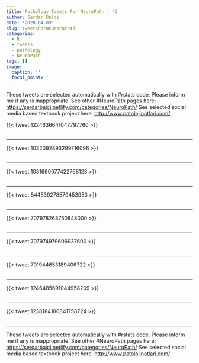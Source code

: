 ```yaml
---
title: Pathology Tweets For NeuroPath - 43
author: Serdar Balci
date: '2020-04-09'
slug: tweetsForNeuroPath43
categories:
  - R
  - tweets
  - pathology
  - NeuroPath
tags: []
image:
  caption: ''
  focal_point: ''
---
```



These tweets are selected automatically with #rstats code. Please inform me if any is inappropriate.
See other #NeuroPath pages here: https://serdarbalci.netlify.com/categories/NeuroPath/ 
See selected social media based textbook project here: http://www.patolojinotlari.com/

{{< tweet 1224636641047797760 >}}
<br>
<br>
<hr>
{{< tweet 1032092893299716096 >}}
<br>
<br>
<hr>
{{< tweet 1031690077422768128 >}}
<br>
<br>
<hr>
{{< tweet 844539278579453953 >}}
<br>
<br>
<hr>
{{< tweet 707978268750848000 >}}
<br>
<br>
<hr>
{{< tweet 707974979606937600 >}}
<br>
<br>
<hr>
{{< tweet 701944653189406722 >}}
<br>
<br>
<hr>
{{< tweet 1246485691044958209 >}}
<br>
<br>
<hr>
{{< tweet 1238184180841758724 >}}
<br>
<br>
<hr>


These tweets are selected automatically with #rstats code. Please inform me if any is inappropriate.
See other #NeuroPath pages here: https://serdarbalci.netlify.com/categories/NeuroPath/ 
See selected social media based textbook project here: http://www.patolojinotlari.com/
